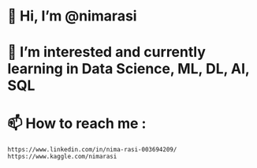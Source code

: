 # 👋 Hi, I’m @nimarasi
# 🌱 I’m interested and currently learning in Data Science, ML, DL, AI, SQL
# 📫 How to reach me :
    https://www.linkedin.com/in/nima-rasi-003694209/
    https://www.kaggle.com/nimarasi


<!--
**nimarasi/nimarasi** is a ✨ _special_ ✨ repository because its `README.md` (this file) appears on your GitHub profile.

Here are some ideas to get you started:

- 🔭 I’m currently working on ...
- 🌱 I’m currently learning ...
- 👯 I’m looking to collaborate on ...
- 🤔 I’m looking for help with ...
- 💬 Ask me about ...
- 📫 How to reach me: ...
- 😄 Pronouns: ...
- ⚡ Fun fact: ...
-->
